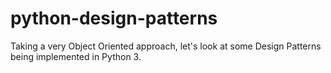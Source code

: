 # python-design-patterns
Taking a very Object Oriented approach, let's look at some Design Patterns being implemented in Python 3.
